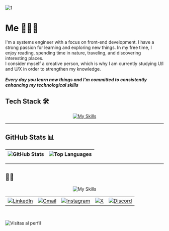 ![1](https://github.com/user-attachments/assets/8a1711d1-3b79-47f4-b4ef-fd01bcaae95c)

#  Me 👩🏻‍💻
I'm a systems engineer with a focus on front-end development. I have a strong passion for learning and exploring new things. In my free time, I enjoy reading, spending time in nature, traveling, and discovering interesting places. <br>
I consider myself a creative person, which is why I am currently studying U/I and U/X in order to strengthen my knowledge. <br>
<br>
***Every day you learn new things and I'm committed to consistently enhancing my technological skills***



## Tech Stack 🛠️

<p align="center">
  <a href="https://skillicons.dev">
    <img src="https://skillicons.dev/icons?i=git,github,html,css,sass,tailwind,bootstrap,js,react,figma" alt="My Skills"/>
  </a>
</p>

---

## GitHub Stats 📊

<div align="center">

| ![GitHub Stats](https://github-readme-stats.vercel.app/api?username=vanessann-dev&theme=blueberry&hide_border=false&include_all_commits=false&count_private=false) | ![Top Languages](https://github-readme-stats.vercel.app/api/top-langs/?username=vanessann-dev&theme=blueberry&hide_border=false&include_all_commits=false&count_private=false&layout=compact) |
|---|---|

</div>


---


## 🙌🏻

<p align="center">
  <img src="https://github.com/user-attachments/assets/d8a8a621-02db-4964-a3c7-c511a47dfdfb" alt="My Skills"/>
</p>

<table align="center">
  <tr>
    <td align="center">
      <a href="https://www.linkedin.com/in/dev-vanessan/" target="_blank">
        <img src="https://img.shields.io/badge/LinkedIn-%230077B5.svg?style=for-the-badge&logo=linkedin&logoColor=white" alt="LinkedIn" />
      </a>
    </td>
    <td align="center">
      <a href="mailto:vanessapulido100@gmail.com">
        <img src="https://img.shields.io/badge/Gmail-D14836.svg?style=for-the-badge&logo=gmail&logoColor=white" alt="Gmail" />
      </a>
    </td>
    <td align="center">
      <a href="https://www.instagram.com/vanessandev?igsh=MXQ2aGR2Y3FsY2lnNQ==" target="_blank">
        <img src="https://img.shields.io/badge/Instagram-%23E4405F.svg?style=for-the-badge&logo=instagram&logoColor=white" alt="Instagram" />
      </a>
    </td>
    <td align="center">
      <a href="https://x.com/VannesanDev" target="_blank">
        <img src="https://img.shields.io/badge/X-%23000000.svg?style=for-the-badge&logo=x&logoColor=white" alt="X" />
      </a>
    </td>
    <td align="center">
      <a href="https://discord.com/users/5217" target="_blank">
        <img src="https://img.shields.io/badge/Discord-%237289DA.svg?style=for-the-badge&logo=discord&logoColor=white" alt="Discord" />
      </a>
    </td>
  </tr>
</table>




<br/>

![Visitas al perfil](https://komarev.com/ghpvc/?username=vanessann-dev)
